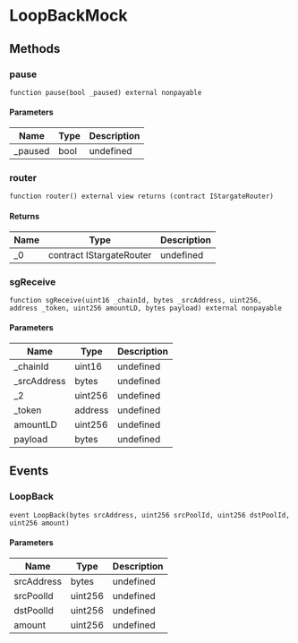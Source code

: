 # LoopBackMock









## Methods

### pause

```solidity
function pause(bool _paused) external nonpayable
```





#### Parameters

| Name | Type | Description |
|---|---|---|
| _paused | bool | undefined

### router

```solidity
function router() external view returns (contract IStargateRouter)
```






#### Returns

| Name | Type | Description |
|---|---|---|
| _0 | contract IStargateRouter | undefined

### sgReceive

```solidity
function sgReceive(uint16 _chainId, bytes _srcAddress, uint256, address _token, uint256 amountLD, bytes payload) external nonpayable
```





#### Parameters

| Name | Type | Description |
|---|---|---|
| _chainId | uint16 | undefined
| _srcAddress | bytes | undefined
| _2 | uint256 | undefined
| _token | address | undefined
| amountLD | uint256 | undefined
| payload | bytes | undefined



## Events

### LoopBack

```solidity
event LoopBack(bytes srcAddress, uint256 srcPoolId, uint256 dstPoolId, uint256 amount)
```





#### Parameters

| Name | Type | Description |
|---|---|---|
| srcAddress  | bytes | undefined |
| srcPoolId  | uint256 | undefined |
| dstPoolId  | uint256 | undefined |
| amount  | uint256 | undefined |



